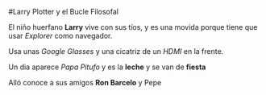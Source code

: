#Larry Plotter y el Bucle Filosofal

El niño huerfano **Larry** vive con sus tíos, y es una movida porque tiene que usar *Explorer* como navegador.

Usa unas *Google Glasses* y una cicatriz de un *HDMI* en la frente.

Un dia aparece *Papa Pitufo* y es la **leche** y se van de **fiesta**

Alló conoce a sus amigos **Ron Barcelo** y Pepe
